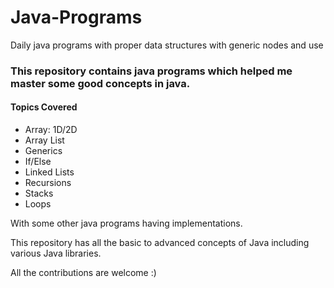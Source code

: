 # Java-Programs
Daily java programs with proper data structures with generic nodes and use

### This repository contains java programs which helped me master some good concepts in java.

#### Topics Covered

- Array: 1D/2D
- Array List
- Generics
- If/Else
- Linked Lists
- Recursions
- Stacks
- Loops

With some other java programs having implementations.


This repository has all the basic to advanced concepts of Java including various Java libraries.

All the contributions are welcome :)
